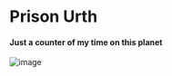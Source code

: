 # Prison Urth
#### Just a counter of my time on this planet

![image](https://user-images.githubusercontent.com/37085550/219691494-8469bf08-a451-4ad8-b811-44cb956e969f.png)
